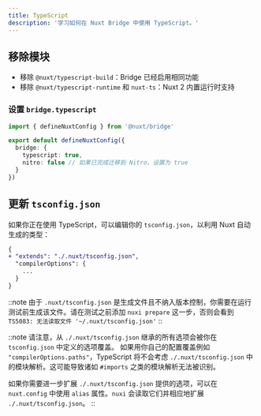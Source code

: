 ```yaml
---
title: TypeScript
description: '学习如何在 Nuxt Bridge 中使用 TypeScript。'
---
```


## 移除模块

- 移除 `@nuxt/typescript-build`：Bridge 已经启用相同功能
- 移除 `@nuxt/typescript-runtime` 和 `nuxt-ts`：Nuxt 2 内置运行时支持

### 设置 `bridge.typescript`

```ts
import { defineNuxtConfig } from '@nuxt/bridge'

export default defineNuxtConfig({
  bridge: {
    typescript: true,
    nitro: false // 如果已完成迁移到 Nitro，设置为 true
  }
})
```

## 更新 `tsconfig.json`

如果你正在使用 TypeScript，可以编辑你的 `tsconfig.json`，以利用 Nuxt 自动生成的类型：

```diff [tsconfig.json]
{
+ "extends": "./.nuxt/tsconfig.json",
  "compilerOptions": {
    ...
  }
}
```

::note
由于 `.nuxt/tsconfig.json` 是生成文件且不纳入版本控制，你需要在运行测试前生成该文件。请在测试之前添加 `nuxi prepare` 这一步，否则会看到 `TS5083: 无法读取文件 '~/.nuxt/tsconfig.json'`
::

::note
请注意，从 `./.nuxt/tsconfig.json` 继承的所有选项会被你在 `tsconfig.json` 中定义的选项覆盖。
如果用你自己的配置覆盖例如 `"compilerOptions.paths"`，TypeScript 将不会考虑 `./.nuxt/tsconfig.json` 中的模块解析。这可能导致诸如 `#imports` 之类的模块解析无法被识别。

如果你需要进一步扩展 `./.nuxt/tsconfig.json` 提供的选项，可以在 `nuxt.config` 中使用 `alias` 属性。`nuxi` 会读取它们并相应地扩展 `./.nuxt/tsconfig.json`。
::